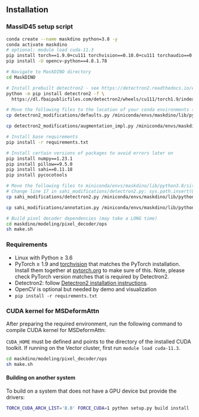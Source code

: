 ## Installation

### MassID45 setup script
```bash
conda create --name maskdino python=3.8 -y
conda activate maskdino
# optional: module load cuda-11.3 
pip install torch==1.9.0+cu111 torchvision==0.10.0+cu111 torchaudio==0.9.0 -f https://download.pytorch.org/whl/torch_stable.html
pip install -U opencv-python==4.8.1.78

# Navigate to MaskDINO directory
cd MaskDINO

# Install prebuilt detectron2 - see https://detectron2.readthedocs.io/en/latest/tutorials/install.html
python -m pip install detectron2 -f \
  https://dl.fbaipublicfiles.com/detectron2/wheels/cu111/torch1.9/index.html

# Move the following files to the location of your conda environments (.e.g, miniconda/envs/maskdino/lib/python3.8/site-packages/detectron2/)
cp detectron2_modifications/defaults.py /miniconda/envs/maskdino/lib/python3.8/site-packages/detectron2/engine/defaults.py

cp detectron2_modifications/augmentation_impl.py /miniconda/envs/maskdino/lib/python3.8/site-packages/detectron2/data/transforms/augmentation_impl.py

# Install base requirements
pip install -r requirements.txt

# Install certain versions of packages to avoid errors later on
pip install numpy==1.23.1
pip install pillow==9.5.0
pip install sahi==0.11.18
pip install pycocotools

# Move the following files to miniconda/envs/maskdino/lib/python3.8/site-packages/sahi/:
# Change line 17 in sahi_modifications/detectron2.py: sys.path.insert(0, <ABSOLUTE FILE PATH TO MaskDINO folder>) then
cp sahi_modifications/detectron2.py /miniconda/envs/maskdino/lib/python3.8/site-packages/sahi/models/detectron2.py

cp sahi_modifications/annotation.py /miniconda/envs/maskdino/lib/python3.8/site-packages/sahi/annotation.py

# Build pixel decoder dependencies (may take a LONG time)
cd maskdino/modeling/pixel_decoder/ops
sh make.sh
```


### Requirements
- Linux with Python ≥ 3.6
- PyTorch ≥ 1.9 and [torchvision](https://github.com/pytorch/vision/) that matches the PyTorch installation.
  Install them together at [pytorch.org](https://pytorch.org) to make sure of this. Note, please check
  PyTorch version matches that is required by Detectron2.
- Detectron2: follow [Detectron2 installation instructions](https://detectron2.readthedocs.io/tutorials/install.html).
- OpenCV is optional but needed by demo and visualization
- `pip install -r requirements.txt`

### CUDA kernel for MSDeformAttn
After preparing the required environment, run the following command to compile CUDA kernel for MSDeformAttn:

`CUDA_HOME` must be defined and points to the directory of the installed CUDA toolkit. If running on the Vector cluster, first run `module load cuda-11.3`.

```bash
cd maskdino/modeling/pixel_decoder/ops
sh make.sh
```

#### Building on another system
To build on a system that does not have a GPU device but provide the drivers:
```bash
TORCH_CUDA_ARCH_LIST='8.0' FORCE_CUDA=1 python setup.py build install
```


